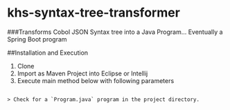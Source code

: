 # khs-syntax-tree-transformer

###Transforms Cobol JSON Syntax tree into a Java Program... Eventually a Spring Boot program 

##Installation and Execution

1. Clone 
2. Import as Maven Project into Eclipse or Intellij 
3. Execute main method below with following parameters 

```$java khs.transformer.CommandLine demo.json khs.example 
  
> Check for a `Program.java` program in the project directory. 
